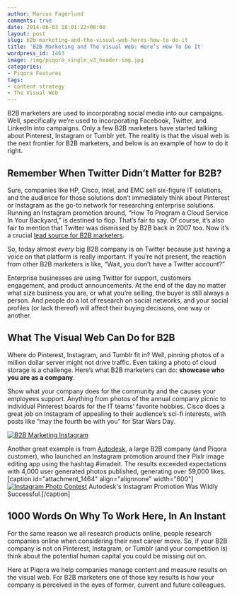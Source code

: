 ```yaml
---
author: Marcus Fagerlund
comments: true
date: 2014-06-03 18:01:22+00:00
layout: post
slug: b2b-marketing-and-the-visual-web-heres-how-to-do-it
title: 'B2B Marketing and The Visual Web: Here’s How To Do It'
wordpress_id: 1463
image: /img/piqora_single_v3_header-img.jpg
categories:
- Piqora Features
tags:
- content strategy
- The Visual Web
---
```


B2B marketers are used to incorporating social media into our campaigns. Well, specifically we’re used to incorporating Facebook, Twitter, and LinkedIn into campaigns. Only a few B2B marketers have started talking about Pinterest, Instagram or Tumblr yet. The reality is that the visual web is the next frontier for B2B marketers, and below is an example of how to do it right.


## Remember When Twitter Didn’t Matter for B2B?


Sure, companies like HP, Cisco, Intel, and EMC sell six-figure IT solutions, and the audience for those solutions don’t immediately think about Pinterest or Instagram as the go-to network for researching enterprise solutions. Running an Instagram promotion around, “How To Program a Cloud Service In Your Backyard,” is destined to flop. That’s fair to say. Of course, it’s also fair to mention that Twitter was dismissed by B2B back in 2007 too. Now it’s a crucial [lead source for B2B marketers](http://socialmediatoday.com/scott-gulbransen/2263016/twitter-becoming-powerful-b2b-marketing-tool). 

So, today almost _every_ big B2B company is on Twitter because just having a voice on that platform is really important. If you’re not present, the reaction from other B2B marketers is like, “Wait, you don’t have a Twitter account?” 

Enterprise businesses are using Twitter for support, customers engagement, and product announcements. At the end of the day no matter what size business you are, or what you’re selling, the buyer is still always a person. And people do a lot of research on social networks, and your social profiles (or lack thereof) will affect their buying decisions, one way or another.


## What The Visual Web Can Do for B2B


Where do Pinterest, Instagram, and Tumblr fit in? Well, pinning photos of a million dollar server might not drive traffic.  Even taking a photo of cloud storage is a challenge.  Here’s what B2B marketers can do: **showcase who you are as a company**.
<!-- more -->
Show what your company does for the community and the causes your employees support. Anything from photos of the annual company picnic to individual Pinterest boards for the IT teams’ favorite hobbies. Cisco does a great job on Instagram of appealing to their audience’s sci-fi interests, with posts like “may the fourth be with you” for Star Wars Day.

[![B2B Marketing Instagram](http://blog.piqora.com/wp-content/uploads/2014/06/cisco_on_Instagram.png)](http://instagram.com/p/nlWsffq7Rc/)

Another great example is from [Autodesk](http://www.autodesk.com/), a large B2B company (and Piqora customer), who launched an Instagram promotion around their Pixlr image editing app using the hashtag #imadeit. The results exceeded expectations with 4,000 user generated photos published, generating over 59,000 likes.
[caption id="attachment_1464" align="alignnone" width="600"][![Instagram Photo Contest](http://blog.piqora.com/wp-content/uploads/2014/06/pixlr_imadeit_pixlr_contest_autodesk.png)](https://www.piqora.com/products/instagram) Autodesk's Instagram Promotion Was Wildly Successful.[/caption]


## 1000 Words On Why To Work Here, In An Instant


For the same reason we all research products online, people research companies online when considering their next career move. So, if your B2B company is not on Pinterest, Instagram, or Tumblr (and your competition is) think about the potential human capital you could be missing out on.  

Here at Piqora we help companies manage content and measure results on the visual web. For B2B marketers one of those key results is how your company is perceived in the eyes of former, current and future colleagues.


